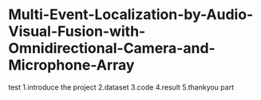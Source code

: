 # Multi-Event-Localization-by-Audio-Visual-Fusion-with-Omnidirectional-Camera-and-Microphone-Array


test
1.introduce the project
2.dataset
3.code
4.result
5.thankyou part
